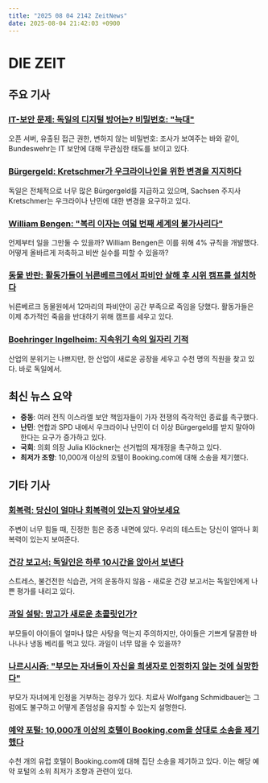 ```yaml
---
title: "2025 08 04 2142 ZeitNews"
date: 2025-08-04 21:42:03 +0900
---
```


# DIE ZEIT
## 주요 기사
### [IT-보안 문제: 독일의 디지털 방어는? 비밀번호: "늑대"](https://www.zeit.de/digital/datenschutz/2025-08/it-sicherheit-bundeswehr-fahrlaessigkeit-hackerangriffe-spionage)
 오픈 서버, 유출된 접근 권한, 변하지 않는 비밀번호: 조사가 보여주는 바와 같이, Bundeswehr는 IT 보안에 대해 무관심한 태도를 보이고 있다.
### [Bürgergeld: Kretschmer가 우크라이나인을 위한 변경을 지지하다](https://www.zeit.de/politik/deutschland/2025-08/gefluechtete-ukraine-debatte-buergergeld-michael-kretschmer-lars-klingbeil)
 독일은 전체적으로 너무 많은 Bürgergeld를 지급하고 있으며, Sachsen 주지사 Kretschmer는 우크라이나 난민에 대한 변경을 요구하고 있다.
### [William Bengen: "복리 이자는 여덟 번째 세계의 불가사리다"](https://www.zeit.de/geld/2025-07/william-bengen-finanzen-beratung-rente-sparen-aktienmarkt)
 언제부터 일을 그만둘 수 있을까? William Bengen은 이를 위해 4% 규칙을 개발했다. 어떻게 올바르게 저축하고 비싼 실수를 피할 수 있을까?
### [동물 반란: 활동가들이 뉘른베르크에서 파비안 살해 후 시위 캠프를 설치하다](https://www.zeit.de/gesellschaft/zeitgeschehen/2025-08/animal-rebellion-protestcamp-nuernberg-tiergarten-toetung-paviane-affen)
 뉘른베르크 동물원에서 12마리의 파비안이 공간 부족으로 죽임을 당했다. 활동가들은 이제 추가적인 죽음을 반대하기 위해 캠프를 세우고 있다.
### [Boehringer Ingelheim: 지속위기 속의 일자리 기적](https://www.zeit.de/2025/32/boehringer-ingelheim-pharmaindustrie-fachkraefte-arbeitsmarkt)
 산업의 분위기는 나쁘지만, 한 산업이 새로운 공장을 세우고 수천 명의 직원을 찾고 있다. 바로 독일에서.
## 최신 뉴스 요약
- **중동**: 여러 전직 이스라엘 보안 책임자들이 가자 전쟁의 즉각적인 종료를 촉구했다.
- **난민**: 연합과 SPD 내에서 우크라이나 난민이 더 이상 Bürgergeld를 받지 말아야 한다는 요구가 증가하고 있다.
- **국회**: 의회 의장 Julia Klöckner는 선거법의 재개정을 촉구하고 있다.
- **최저가 조항**: 10,000개 이상의 호텔이 Booking.com에 대해 소송을 제기했다.
## 기타 기사
### [회복력: 당신이 얼마나 회복력이 있는지 알아보세요](https://www.zeit.de/arbeit/2025-07/resilienz-psychologie-wiederstandskraft-mentale-gesundheit)
 주변이 너무 힘들 때, 진정한 힘은 종종 내면에 있다. 우리의 테스트는 당신이 얼마나 회복력이 있는지 보여준다.
### [건강 보고서: 독일인은 하루 10시간을 앉아서 보낸다](https://www.zeit.de/gesundheit/2025-08/dkv-gesundheitsreport-deutsche-sitzen-bewegung-ernaehrung-lebensstil)
 스트레스, 불건전한 식습관, 거의 운동하지 않음 - 새로운 건강 보고서는 독일인에게 나쁜 평가를 내리고 있다.
### [과일 설탕: 망고가 새로운 초콜릿인가?](https://www.zeit.de/zeit-magazin/wochenmarkt/2025-07/fruchtzucker-obst-kinder-gesunde-ernaehrung)
 부모들이 아이들이 얼마나 많은 사탕을 먹는지 주의하지만, 아이들은 기쁘게 달콤한 바나나나 냉동 베리를 먹고 있다. 과일이 너무 많을 수 있을까?
### [나르시시즘: "부모는 자녀들이 자신을 희생자로 인정하지 않는 것에 실망한다"](https://www.zeit.de/familie/2025-08/anerkennung-narzissmus-eltern-kinder-wolfgang-schmidbauer-familienrat)
 부모가 자녀에게 인정을 거부하는 경우가 있다. 치료사 Wolfgang Schmidbauer는 그럼에도 불구하고 어떻게 존엄성을 유지할 수 있는지 설명한다.
### [예약 포털: 10,000개 이상의 호텔이 Booking.com을 상대로 소송을 제기했다](https://www.zeit.de/wirtschaft/unternehmen/2025-08/booking-com-klage-hotels-bestpreisklausel)
 수천 개의 유럽 호텔이 Booking.com에 대해 집단 소송을 제기하고 있다. 이는 해당 예약 포털의 소위 최저가 조항과 관련이 있다.